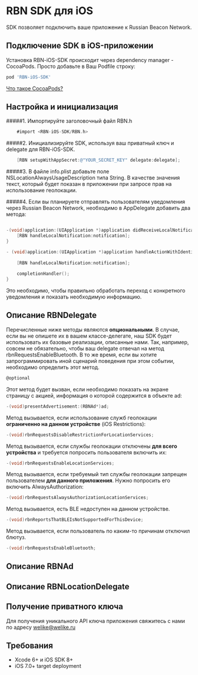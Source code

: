 RBN SDK для iOS
==============

SDK позволяет подключить ваше приложение к Russian Beacon Network.

## Подключение SDK в iOS-приложении

Установка RBN-iOS-SDK происходит через dependency manager - CocoaPods. Просто добавьте в Ваш Podfile строку:

```ruby
pod 'RBN-iOS-SDK'
```
[Что такое CocoaPods?](http://cocoapods.org)


## Настройка и инициализация

#####1. Импортируйте заголовочный файл RBN.h

```Objective-C
	#import <RBN-iOS-SDK/RBN.h>
```


#####2. Инициализируйте SDK, используя ваш приватный ключ и delegate для RBN-iOS-SDK.

```Objective-C
    [RBN setupWithAppSecret:@"YOUR_SECRET_KEY" delegate:delegate];
```


#####3. В файле info.plist добавьте поле NSLocationAlwaysUsageDescription типа String. В качестве значения текст, который будет показан в приложении при запросе прав на использование геолокации.


#####4. Если вы планируете отправлять пользователям уведомления через Russian Beacon Network, необходимо в AppDelegate добавить два метода:

```Objective-C

-(void)application:(UIApplication *)application didReceiveLocalNotification:(UILocalNotification *)notification {    
    [RBN handleLocalNotification:notification];
}

- (void)application:(UIApplication *)application handleActionWithIdentifier:(NSString *)identifier forLocalNotification:(UILocalNotification *)notification completionHandler:(void(^)())completionHandler {
    
    [RBN handleLocalNotification:notification];
    
    completionHandler();
}
```


Это необходимо, чтобы правильно обработать переход с конкретного уведомления и показать необходимую информацию.

## Описание RBNDelegate

Перечисленные ниже методы являются **опциональными**. В случае, если вы не опишете их в вашем классе-делегате, наш SDK будет использовать их базовые реализации, описанные нами. 
Так, например, совсем не обязательно, чтобы ваш delegate отвечал на метод rbnRequestsEnableBluetooth. В то же время, если вы хотите запрограммировать иной сценарий поведения при этом событии, необходимо определить этот метод.

```Objective-C
@optional
```

Этот метод будет вызван, если необходимо показать на экране страницу с акцией, информация о которой содержится в объекте ad:

```Objective-C
-(void)presentAdvertisement:(RBNAd*)ad;
```


Метод вызывается, если использование служб геолокации **ограниченно на данном устройстве** (iOS Restrictions):

```Objective-C
-(void)rbnRequestsDisableRestrictionForLocationServices;
```


Метод вызывается, если службы геолокации отключены **для всего устройства** и требуется попросить пользователя включить их:

```Objective-C
-(void)rbnRequestsEnableLocationServices;
```

Метод вызывается, если требуемый тип службы геолокации запрещен пользователем **для данного приложения**. Нужно попросить его включить AlwaysAuthorization:

```Objective-C
-(void)rbnRequestsAlwaysAuthorizationLocationServices;
```

Метод вызывается, есть BLE недоступен на данном устройстве.

```Objective-C
-(void)rbnReportsThatBLEIsNotSupportedForThisDevice;
```

Метод вызывается, если пользователь по каким-то причинам отключил блютуз.

```Objective-C
-(void)rbnRequestsEnableBluetooth;
```

## Описание RBNAd
## Описание RBNLocationDelegate

## Получение приватного ключа
Для получения уникального API ключа приложения свяжитесь с нами по адресу welike@welike.ru

## Требования

* Xcode 6+ и iOS SDK 8+
* iOS 7.0+ target deployment
